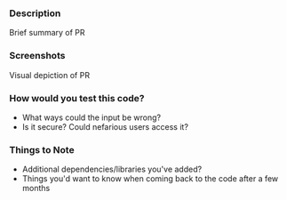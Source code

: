 ### Description
Brief summary of PR

### Screenshots
Visual depiction of PR

### How would you test this code?
- What ways could the input be wrong?
- Is it secure? Could nefarious users access it?

### Things to Note
- Additional dependencies/libraries you've added?
- Things you'd want to know when coming back to the code after a few months